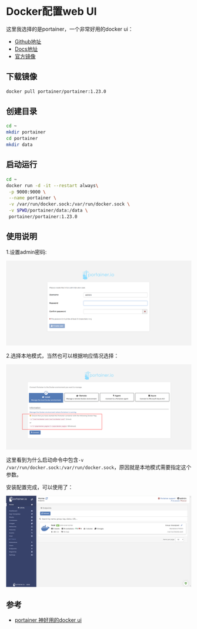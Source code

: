 # Docker配置web UI

这里我选择的是portainer，一个非常好用的docker ui：

- [Github地址](https://github.com/portainer/portainer)
- [Docs地址](https://portainer.readthedocs.io/en/latest/)
- [官方镜像](https://hub.docker.com/r/portainer/portainer)

## 下载镜像

```bash
docker pull portainer/portainer:1.23.0
```

## 创建目录

```bash
cd ~
mkdir portainer
cd portainer
mkdir data
```

## 启动运行

```bash
cd ~
docker run -d -it --restart always\
 -p 9000:9000 \
 --name portainer \
 -v /var/run/docker.sock:/var/run/docker.sock \
 -v $PWD/portainer/data:/data \
 portainer/portainer:1.23.0
```

## 使用说明

1.设置admin密码:

![示例](../IMG/002.png)

2.选择本地模式，当然也可以根据响应情况选择：

![示例](../IMG/003.png)

这里看到为什么启动命令中包含`-v /var/run/docker.sock:/var/run/docker.sock`，原因就是本地模式需要指定这个参数。

安装配置完成，可以使用了：

![示例](../IMG/004.png)

## 参考

- [portainer 神好用的docker ui](https://en.llycloud.com/archives/891)
